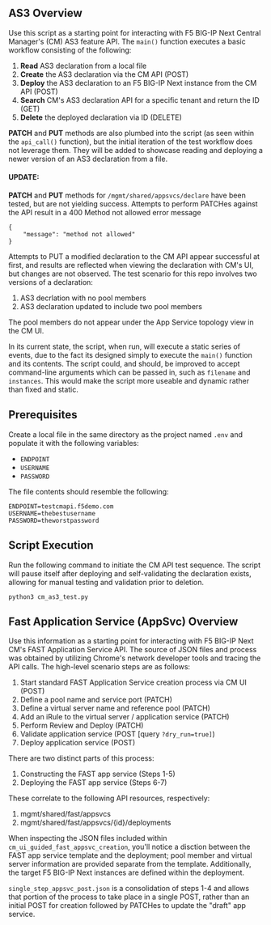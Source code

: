## AS3 Overview
Use this script as a starting point for interacting with F5 BIG-IP Next Central Manager's (CM) AS3 feature API. The `main()` function executes a basic workflow consisting of the following:

1. **Read** AS3 declaration from a local file
2. **Create** the AS3 declaration via the CM API (POST)
3. **Deploy** the AS3 declaration to an F5 BIG-IP Next instance from
   the CM API (POST)
4. **Search** CM's AS3 declaration API for a specific tenant
   and return the ID (GET)
5. **Delete** the deployed declaration via ID (DELETE)

**PATCH** and **PUT** methods are also plumbed into the script (as seen within the `api_call()` function), but the initial iteration of the test workflow does not leverage them. They will be added to showcase reading and deploying a newer version of an AS3 declaration from a file.

#### UPDATE:
**PATCH** and **PUT** methods for `/mgmt/shared/appsvcs/declare` have been tested, but are not yielding success. Attempts to perform PATCHes against the API result in a 400 Method not allowed error message

```
{
    "message": "method not allowed"
}
```

Attempts to PUT a modified declaration to the CM API appear successful at first, and results are reflected when viewing the declaration with CM's UI, but changes are not observed. The test scenario for this repo involves two versions of a declaration:

1. AS3 decrlation with no pool members
2. AS3 declaration updated to include two pool members

The pool members do not appear under the App Service topology view in the CM UI.


In its current state, the script, when run, will execute a static series of events, due to the fact its designed simply to execute the `main()` function and its contents. The script could, and should, be improved to accept command-line arguments which can be passed in, such as `filename` and `instances`. This would make the script more useable and dynamic rather than fixed and static.

## Prerequisites
Create a local file in the same directory as the project named `.env` and populate it with the following variables:

- `ENDPOINT`
- `USERNAME`
- `PASSWORD`

The file contents should resemble the following:

```
ENDPOINT=testcmapi.f5demo.com
USERNAME=thebestusername
PASSWORD=theworstpassword
```

## Script Execution
Run the following command to initiate the CM API test sequence. The script will pause itself after deploying and self-validating the declaration exists, allowing for manual testing and validation prior to deletion.

```
python3 cm_as3_test.py
```


## Fast Application Service (AppSvc) Overview
Use this information as a starting point for interacting with F5 BIG-IP Next CM's FAST Application Service API. The source of JSON files and process was obtained by utilizing Chrome's network developer tools and tracing the API calls. The high-level scenario steps are as follows:

1. Start standard FAST Application Service creation process via CM UI (POST)
2. Define a pool name and service port (PATCH)
3. Define a virtual server name and reference pool (PATCH)
4. Add an iRule to the virtual server / application service (PATCH)
5. Perform Review and Deploy (PATCH)
6. Validate application service (POST [query `?dry_run=true]`)
7. Deploy application service (POST)

There are two distinct parts of this process:

1. Constructing the FAST app service (Steps 1-5)
2. Deploying the FAST app service (Steps 6-7)

These correlate to the following API resources, respectively:

1. mgmt/shared/fast/appsvcs
2. mgmt/shared/fast/appsvcs/{id}/deployments 

When inspecting the JSON files included within `cm_ui_guided_fast_appsvc_creation`, you'll notice a disction between the FAST app service template and the deployment; pool member and virtual server information are provided separate from the template. Additionally, the target F5 BIG-IP Next instances are defined within the deployment.

`single_step_appsvc_post.json` is a consolidation of steps 1-4 and allows that portion of the process to take place in a single POST, rather than an initial POST for creation followed by PATCHes to update the "draft" app service.
